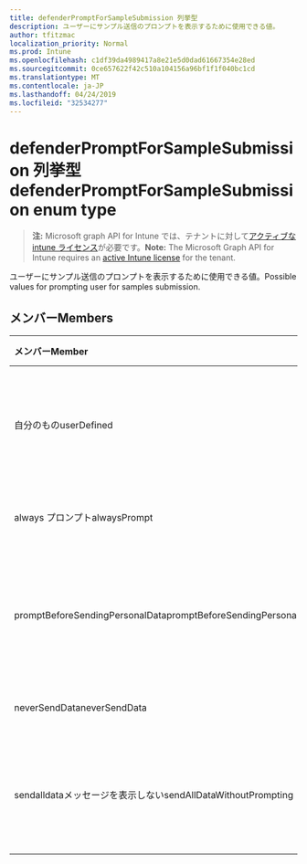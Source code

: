 ```yaml
---
title: defenderPromptForSampleSubmission 列挙型
description: ユーザーにサンプル送信のプロンプトを表示するために使用できる値。
author: tfitzmac
localization_priority: Normal
ms.prod: Intune
ms.openlocfilehash: c1df39da4989417a8e21e5d0dad61667354e28ed
ms.sourcegitcommit: 0ce657622f42c510a104156a96bf1f1f040bc1cd
ms.translationtype: MT
ms.contentlocale: ja-JP
ms.lasthandoff: 04/24/2019
ms.locfileid: "32534277"
---
```

# <a name="defenderpromptforsamplesubmission-enum-type"></a><span data-ttu-id="ed08b-103">defenderPromptForSampleSubmission 列挙型</span><span class="sxs-lookup"><span data-stu-id="ed08b-103">defenderPromptForSampleSubmission enum type</span></span>

> <span data-ttu-id="ed08b-104">**注:** Microsoft graph API for Intune では、テナントに対して[アクティブな intune ライセンス](https://go.microsoft.com/fwlink/?linkid=839381)が必要です。</span><span class="sxs-lookup"><span data-stu-id="ed08b-104">**Note:** The Microsoft Graph API for Intune requires an [active Intune license](https://go.microsoft.com/fwlink/?linkid=839381) for the tenant.</span></span>

<span data-ttu-id="ed08b-105">ユーザーにサンプル送信のプロンプトを表示するために使用できる値。</span><span class="sxs-lookup"><span data-stu-id="ed08b-105">Possible values for prompting user for samples submission.</span></span>

## <a name="members"></a><span data-ttu-id="ed08b-106">メンバー</span><span class="sxs-lookup"><span data-stu-id="ed08b-106">Members</span></span>
|<span data-ttu-id="ed08b-107">メンバー</span><span class="sxs-lookup"><span data-stu-id="ed08b-107">Member</span></span>|<span data-ttu-id="ed08b-108">値</span><span class="sxs-lookup"><span data-stu-id="ed08b-108">Value</span></span>|<span data-ttu-id="ed08b-109">説明</span><span class="sxs-lookup"><span data-stu-id="ed08b-109">Description</span></span>|
|:---|:---|:---|
|<span data-ttu-id="ed08b-110">自分のもの</span><span class="sxs-lookup"><span data-stu-id="ed08b-110">userDefined</span></span>|<span data-ttu-id="ed08b-111">.0</span><span class="sxs-lookup"><span data-stu-id="ed08b-111">0</span></span>|<span data-ttu-id="ed08b-112">ユーザー定義、既定値、意図的ではありません。</span><span class="sxs-lookup"><span data-stu-id="ed08b-112">User Defined, default value, no intent.</span></span>|
|<span data-ttu-id="ed08b-113">always プロンプト</span><span class="sxs-lookup"><span data-stu-id="ed08b-113">alwaysPrompt</span></span>|<span data-ttu-id="ed08b-114">1 </span><span class="sxs-lookup"><span data-stu-id="ed08b-114">1</span></span>|<span data-ttu-id="ed08b-115">常にプロンプトを表示します。</span><span class="sxs-lookup"><span data-stu-id="ed08b-115">Always prompt.</span></span>|
|<span data-ttu-id="ed08b-116">promptBeforeSendingPersonalData</span><span class="sxs-lookup"><span data-stu-id="ed08b-116">promptBeforeSendingPersonalData</span></span>|<span data-ttu-id="ed08b-117">2 </span><span class="sxs-lookup"><span data-stu-id="ed08b-117">2</span></span>|<span data-ttu-id="ed08b-118">個人データを送信する前にメッセージを表示します。</span><span class="sxs-lookup"><span data-stu-id="ed08b-118">Prompt before sending personal data.</span></span>|
|<span data-ttu-id="ed08b-119">neverSendData</span><span class="sxs-lookup"><span data-stu-id="ed08b-119">neverSendData</span></span>|<span data-ttu-id="ed08b-120">3 </span><span class="sxs-lookup"><span data-stu-id="ed08b-120">3</span></span>|<span data-ttu-id="ed08b-121">データを送信しません。</span><span class="sxs-lookup"><span data-stu-id="ed08b-121">Never send data.</span></span>|
|<span data-ttu-id="ed08b-122">sendalldataメッセージを表示しない</span><span class="sxs-lookup"><span data-stu-id="ed08b-122">sendAllDataWithoutPrompting</span></span>|<span data-ttu-id="ed08b-123">4 </span><span class="sxs-lookup"><span data-stu-id="ed08b-123">4</span></span>|<span data-ttu-id="ed08b-124">メッセージを表示せずにすべてのデータを送信します。</span><span class="sxs-lookup"><span data-stu-id="ed08b-124">Send all data without prompting.</span></span>|



